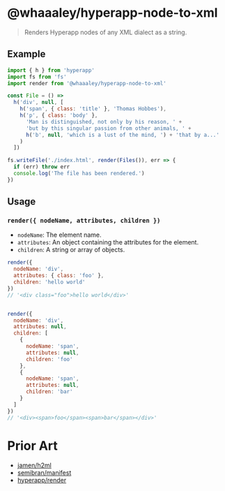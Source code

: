 # @whaaaley/hyperapp-node-to-xml

> Renders Hyperapp nodes of any XML dialect as a string.

## Example

```js
import { h } from 'hyperapp'
import fs from 'fs'
import render from '@whaaaley/hyperapp-node-to-xml'

const File = () =>
  h('div', null, [
    h('span', { class: 'title' }, 'Thomas Hobbes'),
    h('p', { class: 'body' },
      'Man is distinguished, not only by his reason, ' +
      'but by this singular passion from other animals, ' +
      h('b', null, 'which is a lust of the mind, ') + 'that by a...'
    )
  ])

fs.writeFile('./index.html', render(Files()), err => {
  if (err) throw err
  console.log('The file has been rendered.')
})
```

## Usage

### `render({ nodeName, attributes, children })`

- `nodeName`: The element name.
- `attributes`: An object containing the attributes for the element.
- `children`: A string or array of objects.

```js
render({
  nodeName: 'div',
  attributes: { class: 'foo' },
  children: 'hello world'
})
// '<div class="foo">hello world</div>'


render({
  nodeName: 'div',
  attributes: null,
  children: [
    {
      nodeName: 'span',
      attributes: null,
      children: 'foo'
    },
    {
      nodeName: 'span',
      attributes: null,
      children: 'bar'
    }
  ]
})
// '<div><span>foo</span><span>bar</span></div>'
```

# Prior Art

+ [jamen/h2ml](https://github.com/jamen/h2ml)
+ [semibran/manifest](https://github.com/semibran/manifest)
+ [hyperapp/render](https://github.com/hyperapp/render)
